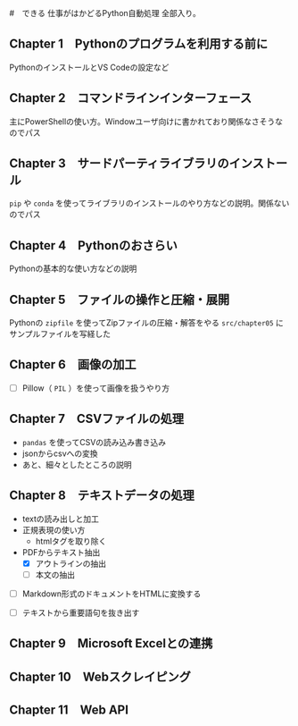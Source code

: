#　できる 仕事がはかどるPython自動処理 全部入り。

## Chapter 1　Pythonのプログラムを利用する前に

PythonのインストールとVS Codeの設定など

## Chapter 2　コマンドラインインターフェース

主にPowerShellの使い方。Windowユーザ向けに書かれており関係なさそうなのでパス

## Chapter 3　サードパーティライブラリのインストール

`pip` や `conda` を使ってライブラリのインストールのやり方などの説明。関係ないのでパス

## Chapter 4　Pythonのおさらい

Pythonの基本的な使い方などの説明

## Chapter 5　ファイルの操作と圧縮・展開

Pythonの `zipfile` を使ってZipファイルの圧縮・解答をやる
`src/chapter05` にサンプルファイルを写経した

## Chapter 6　画像の加工

- [ ] Pillow（ `PIL` ）を使って画像を扱うやり方

## Chapter 7　CSVファイルの処理

<!-- 先にやる -->

- `pandas` を使ってCSVの読み込み書き込み
- jsonからcsvへの変換
- あと、細々としたところの説明


## Chapter 8　テキストデータの処理

- textの読み出しと加工
- 正規表現の使い方
  - htmlタグを取り除く
- PDFからテキスト抽出
  - [x] アウトラインの抽出
  - [ ] 本文の抽出
- [ ] Markdown形式のドキュメントをHTMLに変換する
- [ ] テキストから重要語句を抜き出す


## Chapter 9　Microsoft Excelとの連携


## Chapter 10　Webスクレイピング


## Chapter 11　Web API

